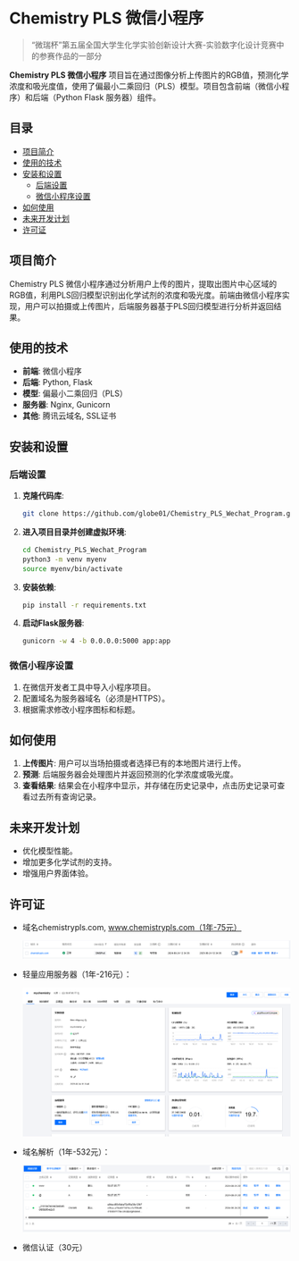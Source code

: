 # Chemistry PLS 微信小程序

> “微瑞杯”第五届全国大学生化学实验创新设计大赛-实验数字化设计竞赛中的参赛作品的一部分

**Chemistry PLS 微信小程序** 项目旨在通过图像分析上传图片的RGB值，预测化学浓度和吸光度值，使用了偏最小二乘回归（PLS）模型。项目包含前端（微信小程序）和后端（Python Flask 服务器）组件。

## 目录

- [项目简介](#项目简介)
- [使用的技术](#使用的技术)
- [安装和设置](#安装和设置)
  - [后端设置](#后端设置)
  - [微信小程序设置](#微信小程序设置)
- [如何使用](#如何使用)
- [未来开发计划](#未来开发计划)
- [许可证](#许可证)

## 项目简介

Chemistry PLS 微信小程序通过分析用户上传的图片，提取出图片中心区域的RGB值，利用PLS回归模型识别出化学试剂的浓度和吸光度。前端由微信小程序实现，用户可以拍摄或上传图片，后端服务器基于PLS回归模型进行分析并返回结果。

## 使用的技术

- **前端**: 微信小程序
- **后端**: Python, Flask
- **模型**: 偏最小二乘回归（PLS）
- **服务器**: Nginx, Gunicorn
- **其他**: 腾讯云域名, SSL证书

## 安装和设置

### 后端设置

1. **克隆代码库**:
   
   ```bash
   git clone https://github.com/globe01/Chemistry_PLS_Wechat_Program.git
   ```
   
2. **进入项目目录并创建虚拟环境**:
   
   ```bash
   cd Chemistry_PLS_Wechat_Program
   python3 -m venv myenv
   source myenv/bin/activate
   ```
   
3. **安装依赖**:
   ```bash
   pip install -r requirements.txt
   ```

4. **启动Flask服务器**:
   ```bash
   gunicorn -w 4 -b 0.0.0.0:5000 app:app
   ```

### 微信小程序设置

1. 在微信开发者工具中导入小程序项目。
2. 配置域名为服务器域名（必须是HTTPS）。
3. 根据需求修改小程序图标和标题。

## 如何使用

1. **上传图片**: 用户可以当场拍摄或者选择已有的本地图片进行上传。
2. **预测**: 后端服务器会处理图片并返回预测的化学浓度或吸光度。
3. **查看结果**: 结果会在小程序中显示，并存储在历史记录中，点击历史记录可查看过去所有查询记录。

## 未来开发计划

- 优化模型性能。
- 增加更多化学试剂的支持。
- 增强用户界面体验。

## 许可证

- 域名chemistrypls.com, www.chemistrypls.com（1年-75元）

  ![image-20240825170853393](assets/image-20240825170853393.png)

- 轻量应用服务器（1年-216元）：

  ![image-20240825170801430](assets/image-20240825170801430.png)

- 域名解析（1年-532元）：

  ![image-20240825171033166](assets/image-20240825171033166.png)

- 微信认证（30元）